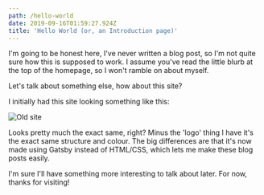 ```yaml
---
path: /hello-world
date: 2019-09-16T01:59:27.924Z
title: 'Hello World (or, an Introduction page)'
---
```

I'm going to be honest here, I've never written a blog post, so I'm not quite sure how this is supposed to work. I assume you've read the little blurb at the top of the homepage, so I won't ramble on about myself.

Let's talk about something else, how about this site?

I initially had this site looking something like this: 

![Old site](https://i.imgur.com/jos4S8p.png)

Looks pretty much the exact same, right? Minus the 'logo' thing I have it's the exact same structure and colour. The big differences are that it's now made using Gatsby instead of HTML/CSS, which lets me make these blog posts easily.

I'm sure I'll have something more interesting to talk about later. For now, thanks for visiting!
